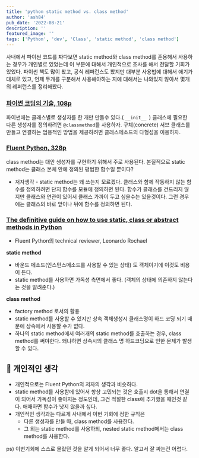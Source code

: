 ```yaml
---
title: 'python static method vs. class method'
author: 'ash84'
pub_date: '2022-08-21'
description: ''
featured_image: ''
tags: ['Python', 'dev', 'Class', 'static method', 'class method']
---
```


사내에서 파이썬 코드를 짜다보면 static method와 class method를 혼용해서 사용하는 경우가 개인별로 있었는데 이 부분에 대해서 개인적으로 조사를 해서 전달할 기회가 있었다. 파이썬 책도 많이 봤고, 공식 레퍼런스도 봤지만 대부분 사용법에 대해서 애기가 대체로 있고, 언제 두개를 구분해서 사용해야하는 지에 대해서는 나와있지 않아서 몇개의 레퍼런스를 정리해봤다. 

### [파이썬 코딩의 기술, 108p](http://www.yes24.com/Product/Goods/94197582)

파이썬에는 클래스별로 생성자를 한 개만 만들수 있다.( `__init__ `)
클래스에 필요한 다른 생성자를 정의하려면 `@classmethod`를 사용하자. 
구체(concrete) 서브 클래스를 만들고 연결하는 범용적인 방법을 제공하려면 클래스메소드의 다형성을 이용하자. 

### [Fluent Python, 328p](http://www.yes24.com/Product/Goods/30231768)

class method는 대안 생성자를 구현하기 위해서 주로 사용된다.
본질적으로 static method는 클래스 본체 안에 정의된 평범한 함수일 뿐이다?
* 저자생각 - static method는 왜 쓰는지 모르겠다. 클래스와 함께 작동하지 않는 함수를 정의하려면 단지 함수를 모듈에 정의하면 된다.  함수가 클래스를 건드리지 않지만 클래스와 연관이 있어서 클래스 가까이 두고 싶을수는 있을것이다. 그런 경우에는 클래스의 바로 앞이나 뒤에 함수를 정의하면 된다. 

### ****[The definitive guide on how to use static, class or abstract methods in Python](https://julien.danjou.info/guide-python-static-class-abstract-methods/)****

* Fluent Python의 technical reviewer, Leonardo Rochael 

**static method** 

- 바운드 메소드(인스턴스메소드를 사용할 수 있는 상태) 도 객체이기에 이것도 비용이 든다.
- static method를 사용하면 가독성 측면에서 좋다. (객체의 상태에 의존하지 않는다는 것을 알려준다.)

**class method**

- factory method 로서의 활용
- static method를 사용할 수 있지만 상속 객체생성시 클래스명이 하드 코딩 되기 때문에 상속에서 사용할 수가 없다.
- 하나의 static method에서 여러개의 static method를 호출하는 경우, class method를 써야한다. 왜냐하면 상속시의 클래스 명 하드코딩으로 인한 문제가 발생할 수 있다.

## 🧐 개인적인 생각

- 개인적으로는 Fluent Python의 저자의 생각과 비슷하다.
- static method를 사용함에 있어서 항상 고민되는 것은 호출시 dot을 통해서 연결이 되어서 가독성이 좋아지는 정도인데, 그건 적절한 class에 추가했을 때인것 같다. 애매하면 함수가 낫지 않을까 싶다.
- 개인적인 생각과는 다르게 사내에서 이번 기회에 정한 규칙은
    - 다른 생성자를 만들 때, class method를 사용한다.
    - 그 외는 static method를 사용하되, nested static method에서는 class method를 사용한다.
    

ps) 이번기회에 스스로 몰랐던 것을 알게 되어서 너무 좋다. 알고서 잘 짜는건 어렵다.
